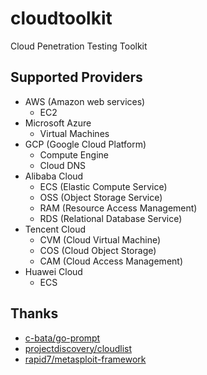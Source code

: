# cloudtoolkit
Cloud Penetration Testing Toolkit

## Supported Providers

- AWS (Amazon web services)
    - EC2
- Microsoft Azure
    - Virtual Machines
- GCP (Google Cloud Platform)
    - Compute Engine
    - Cloud DNS
- Alibaba Cloud
    - ECS (Elastic Compute Service)
    - OSS (Object Storage Service)
    - RAM (Resource Access Management)
    - RDS (Relational Database Service)
- Tencent Cloud
    - CVM (Cloud Virtual Machine)
    - COS (Cloud Object Storage)
    - CAM (Cloud Access Management)
- Huawei Cloud
    - ECS

## Thanks
- [c-bata/go-prompt](https://github.com/c-bata/go-prompt)
- [projectdiscovery/cloudlist](https://github.com/projectdiscovery/cloudlist)
- [rapid7/metasploit-framework](https://github.com/rapid7/metasploit-framework)